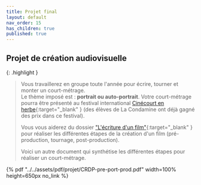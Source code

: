 ```yaml
---
title: Projet final
layout: default
nav_order: 15
has_children: true
published: true
---
```

## Projet de création audiovisuelle

{: .highlight }
>Vous travaillerez en groupe toute l'année pour écrire, tourner et monter un court-métrage.  
Le thème imposé est : **portrait ou auto-portrait**.
Votre court-métrage pourra être présenté au festival international [Cinécourt en herbe](https://www.cinecourtsenherbe.com/){:target="_blank" } (des élèves de La Condamine ont déjà gagné des prix dans ce festival).
>
>Vous vous aiderez du dossier ["L'écriture d'un film"](https://drive.google.com/file/d/13TnmShby5pcKB0J48UJxZbweAFKE-BUz/view?usp=drive_link){:target="_blank" } pour réaliser les différentes étapes de la création d'un film (pré-production, tournage, post-production).
>
>Voici un autre document qui synthétise les différentes étapes pour réaliser un court-métrage.

{% pdf "../../assets/pdf/projet/CRDP-pre-port-prod.pdf" width=100% height=650px no_link %}
